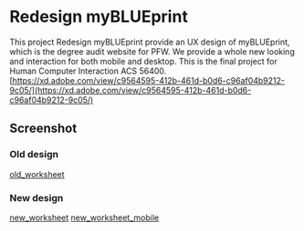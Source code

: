 # Redesign myBLUEprint

This project Redesign myBLUEprint provide an UX design of myBLUEprint, which is the degree audit website for PFW. We provide a whole new looking and interaction for both mobile and desktop.
This is the final project for Human Computer Interaction ACS 56400.
[https://xd.adobe.com/view/c9564595-412b-461d-b0d6-c96af04b9212-9c05/](https://xd.adobe.com/view/c9564595-412b-461d-b0d6-c96af04b9212-9c05/)

## Screenshot

### Old design

[old_worksheet]()

### New design

[new_worksheet]()
[new_worksheet_mobile]()